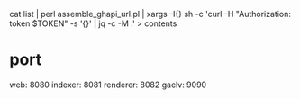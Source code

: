 cat list | perl assemble_ghapi_url.pl | xargs -I{} sh -c 'curl -H "Authorization: token $TOKEN" -s '{}' | jq -c -M .' > contents

# port
web: 8080
indexer: 8081
renderer: 8082
gaelv: 9090

